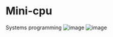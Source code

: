 # Mini-cpu
Systems programming
![image](https://github.com/3bdallaaa/Mini-cpu/assets/118936824/38de940e-06b3-4de1-b437-daf96b388a2f)
![image](https://github.com/3bdallaaa/Mini-cpu/assets/118936824/f4fdccb3-a2c3-4db1-bc0f-c14e90a5f67d)
